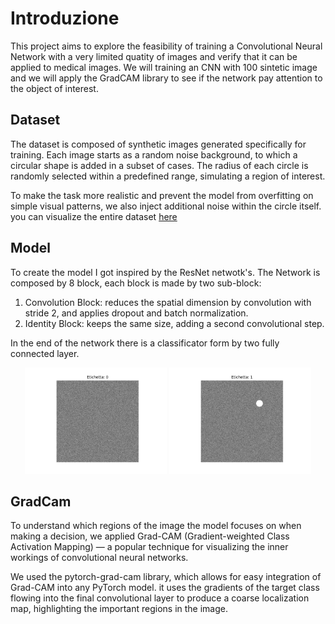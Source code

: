 # Introduzione

This project aims to explore the feasibility of training a Convolutional Neural Network with a very limited quatity of images and verify that it can be applied to medical images.
We will training an CNN with 100 sintetic image and we will apply the GradCAM library to see if the network pay attention to the object of interest.
## Dataset
The dataset is composed of synthetic images generated specifically for training. Each image starts as a random noise background, to which a circular shape is added in a subset of cases. The radius of each circle is randomly selected within a predefined range, simulating a region of interest.

To make the task more realistic and prevent the model from overfitting on simple visual patterns, we also inject additional noise within the circle itself.
you can visualize the entire dataset [here](https://github.com/GiovanniGueltrini/PROVA_CNN-for-Image-Analysis-/tree/main/image/immagini)
## Model

To create the model I got inspired by the ResNet netwotk's.
The Network is composed by 8 block, each block is made by two sub-block: 
1. Convolution Block: reduces the spatial dimension by convolution with stride 2, and applies dropout and batch normalization.
2. Identity Block: keeps the same size, adding a second convolutional step.

In the end of the network there is a classificator form by two fully connected layer.
<p align="center">
  <img src="./image/immagini/test_10_label_0.png" width="45%" />
  <img src="./image/immagini/test_11_label_1.png" width="45%" />
</p>


## GradCam
To understand which regions of the image the model focuses on when making a decision, we applied Grad-CAM (Gradient-weighted Class Activation Mapping) — a popular technique for visualizing the inner workings of convolutional neural networks.

We used the pytorch-grad-cam library, which allows for easy integration of Grad-CAM into any PyTorch model.
it uses the gradients of the target class flowing into the final convolutional layer to produce a coarse localization map, highlighting the important regions in the image.

